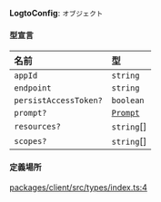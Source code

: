 **LogtoConfig**: `オブジェクト`

#### 型宣言

| 名前                     | 型                             |
| :----------------------- | :----------------------------- |
| `appId`                  | `string`                       |
| `endpoint`               | `string`                       |
| `persistAccessToken?`    | `boolean`                      |
| `prompt?`                | [`Prompt`](../enums/Prompt.md) |
| `resources?`             | `string`[]                     |
| `scopes?`                | `string`[]                     |

#### 定義場所

[packages/client/src/types/index.ts:4](https://github.com/logto-io/js/blob/f0f78e6/packages/client/src/types/index.ts#L4)
